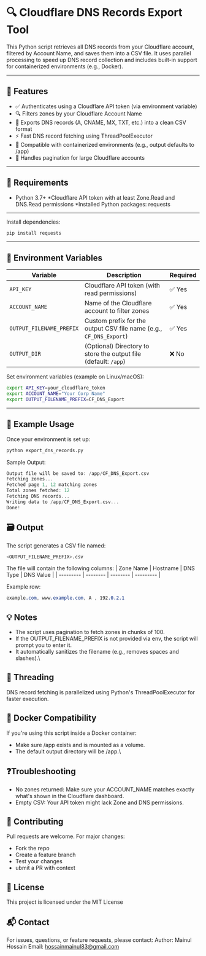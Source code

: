 # 🔍 Cloudflare DNS Records Export Tool

This Python script retrieves all DNS records from your Cloudflare account, filtered by Account Name, and saves them into a CSV file. It uses parallel processing to speed up DNS record collection and includes built-in support for containerized environments (e.g., Docker).

---
## 🚀 Features
* ✅ Authenticates using a Cloudflare API token (via environment variable)
* 🔍 Filters zones by your Cloudflare Account Name
* 📄 Exports DNS records (A, CNAME, MX, TXT, etc.) into a clean CSV format
* ⚡ Fast DNS record fetching using ThreadPoolExecutor
* 📁 Compatible with containerized environments (e.g., output defaults to /app)
* 🔄 Handles pagination for large Cloudflare accounts
---

## 🧠 Requirements
* Python 3.7+
*Cloudflare API token with at least Zone.Read and DNS.Read permissions
*Installed Python packages: requests
---
Install dependencies:
```bash
pip install requests
```
---
## 🔐 Environment Variables

| Variable                 | Description                                                        | Required |
| ------------------------ | ------------------------------------------------------------------ | -------- |
| `API_KEY`                | Cloudflare API token (with read permissions)                       | ✅ Yes    |
| `ACCOUNT_NAME`           | Name of the Cloudflare account to filter zones                     | ✅ Yes    |
| `OUTPUT_FILENAME_PREFIX` | Custom prefix for the output CSV file name (e.g., `CF_DNS_Export`) | ✅ Yes    |
| `OUTPUT_DIR`             | (Optional) Directory to store the output file (default: `/app`)    | ❌ No     |


Set environment variables (example on Linux/macOS):
```bash
export API_KEY=your_cloudflare_token
export ACCOUNT_NAME="Your Corp Name"
export OUTPUT_FILENAME_PREFIX=CF_DNS_Export
```
---
## 🧪 Example Usage
Once your environment is set up:
```bash
python export_dns_records.py
```
Sample Output:
```swift
Output file will be saved to: /app/CF_DNS_Export.csv
Fetching zones...
Fetched page 1, 12 matching zones
Total zones fetched: 12
Fetching DNS records...
Writing data to /app/CF_DNS_Export.csv...
Done!
```

## 🗃️ Output
The script generates a CSV file named:
```bash
<OUTPUT_FILENAME_PREFIX>.csv
```

The file will contain the following columns:
| Zone Name | Hostname | DNS Type | DNS Value |
| --------- | -------- | -------- | --------- |

Example row:
```css
example.com, www.example.com, A , 192.0.2.1
```

## 💡 Notes
* The script uses pagination to fetch zones in chunks of 100.
* If the OUTPUT_FILENAME_PREFIX is not provided via env, the script will prompt you to enter it.
* It automatically sanitizes the filename (e.g., removes spaces and slashes).\

## 🧵 Threading
DNS record fetching is parallelized using Python's ThreadPoolExecutor for faster execution.

## 🐳 Docker Compatibility
If you're using this script inside a Docker container:
  * Make sure /app exists and is mounted as a volume.
  * The default output directory will be /app.\

## ❓Troubleshooting
* No zones returned: Make sure your ACCOUNT_NAME matches exactly what's shown in the Cloudflare dashboard.
* Empty CSV: Your API token might lack Zone and DNS permissions.

## 🤝 Contributing
Pull requests are welcome. For major changes:
* Fork the repo
* Create a feature branch
* Test your changes
* ubmit a PR with context

## 📝 License
This project is licensed under the MIT License

## 📬 Contact
For issues, questions, or feature requests, please contact:
Author: Mainul Hossain
Email: hossainmainul83@gmail.com
